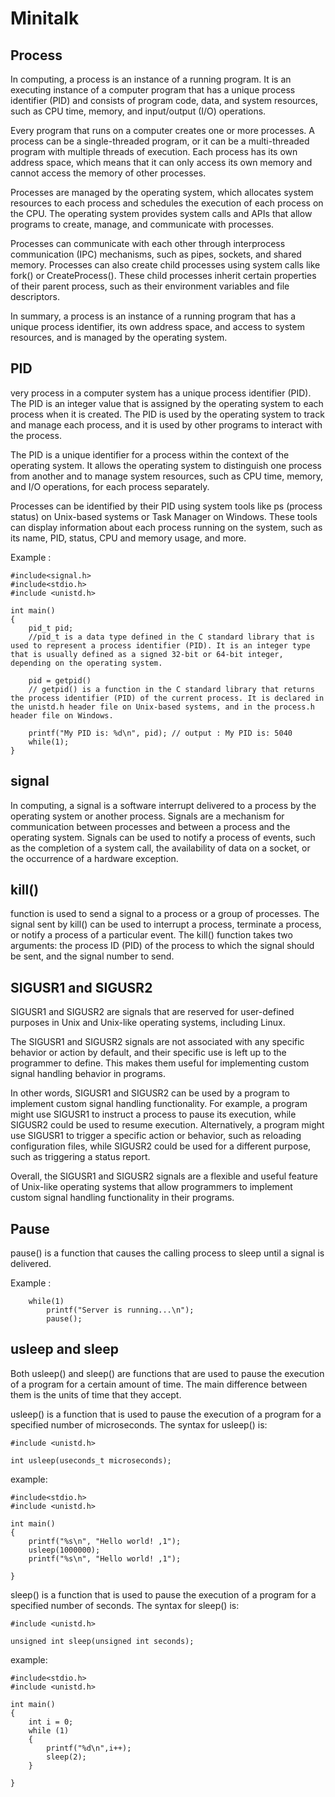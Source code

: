 # Minitalk

## Process

In computing, a process is an instance of a running program. It is an executing instance of a computer program that has a unique process identifier (PID) and consists of program code, data, and system resources, such as CPU time, memory, and input/output (I/O) operations.

Every program that runs on a computer creates one or more processes. A process can be a single-threaded program, or it can be a multi-threaded program with multiple threads of execution. Each process has its own address space, which means that it can only access its own memory and cannot access the memory of other processes.

Processes are managed by the operating system, which allocates system resources to each process and schedules the execution of each process on the CPU. The operating system provides system calls and APIs that allow programs to create, manage, and communicate with processes.

Processes can communicate with each other through interprocess communication (IPC) mechanisms, such as pipes, sockets, and shared memory. Processes can also create child processes using system calls like fork() or CreateProcess(). These child processes inherit certain properties of their parent process, such as their environment variables and file descriptors.

In summary, a process is an instance of a running program that has a unique process identifier, its own address space, and access to system resources, and is managed by the operating system.

## PID

very process in a computer system has a unique process identifier (PID). The PID is an integer value that is assigned by the operating system to each process when it is created. The PID is used by the operating system to track and manage each process, and it is used by other programs to interact with the process.

The PID is a unique identifier for a process within the context of the operating system. It allows the operating system to distinguish one process from another and to manage system resources, such as CPU time, memory, and I/O operations, for each process separately.

Processes can be identified by their PID using system tools like ps (process status) on Unix-based systems or Task Manager on Windows. These tools can display information about each process running on the system, such as its name, PID, status, CPU and memory usage, and more.

Example :
```
#include<signal.h>
#include<stdio.h>
#include <unistd.h>

int main()
{
    pid_t pid; 
    //pid_t is a data type defined in the C standard library that is used to represent a process identifier (PID). It is an integer type that is usually defined as a signed 32-bit or 64-bit integer, depending on the operating system.

    pid = getpid()
    // getpid() is a function in the C standard library that returns the process identifier (PID) of the current process. It is declared in the unistd.h header file on Unix-based systems, and in the process.h header file on Windows.

    printf("My PID is: %d\n", pid); // output : My PID is: 5040 
    while(1);
}
```

## signal

In computing, a signal is a software interrupt delivered to a process by the operating system or another process. Signals are a mechanism for communication between processes and between a process and the operating system. Signals can be used to notify a process of events, such as the completion of a system call, the availability of data on a socket, or the occurrence of a hardware exception.

## kill()

function is used to send a signal to a process or a group of processes. The signal sent by kill() can be used to interrupt a process, terminate a process, or notify a process of a particular event.
The kill() function takes two arguments: the process ID (PID) of the process to which the signal should be sent, and the signal number to send.

## SIGUSR1 and SIGUSR2

SIGUSR1 and SIGUSR2 are signals that are reserved for user-defined purposes in Unix and Unix-like operating systems, including Linux.

The SIGUSR1 and SIGUSR2 signals are not associated with any specific behavior or action by default, and their specific use is left up to the programmer to define. This makes them useful for implementing custom signal handling behavior in programs.

In other words, SIGUSR1 and SIGUSR2 can be used by a program to implement custom signal handling functionality. For example, a program might use SIGUSR1 to instruct a process to pause its execution, while SIGUSR2 could be used to resume execution. Alternatively, a program might use SIGUSR1 to trigger a specific action or behavior, such as reloading configuration files, while SIGUSR2 could be used for a different purpose, such as triggering a status report.

Overall, the SIGUSR1 and SIGUSR2 signals are a flexible and useful feature of Unix-like operating systems that allow programmers to implement custom signal handling functionality in their programs.

## Pause

pause() is a function that causes the calling process to sleep until a signal is delivered.

Example :

```
    while(1)
        printf("Server is running...\n");
        pause();
```

## usleep and sleep

Both usleep() and sleep() are functions that are used to pause the execution of a program for a certain amount of time. The main difference between them is the units of time that they accept.

usleep() is a function that is used to pause the execution of a program for a specified number of microseconds. The syntax for usleep() is:
```
#include <unistd.h>

int usleep(useconds_t microseconds);
```

example:
```
#include<stdio.h>
#include <unistd.h>

int main()
{
    printf("%s\n", "Hello world! ,1");
    usleep(1000000);
    printf("%s\n", "Hello world! ,1");

}
```

sleep() is a function that is used to pause the execution of a program for a specified number of seconds. The syntax for sleep() is:
```
#include <unistd.h>

unsigned int sleep(unsigned int seconds);
```

example:
```
#include<stdio.h>
#include <unistd.h>

int main()
{
    int i = 0;
    while (1)
    {
        printf("%d\n",i++);
        sleep(2);
    }
    
}
```